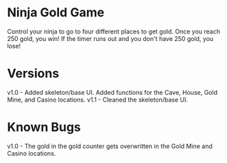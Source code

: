 # Ninja Gold Game

Control your ninja to go to four different places to get gold. Once you reach 250 gold, you win! If the timer runs out and you don't have 250 gold, you lose!

# Versions
v1.0 - Added skeleton/base UI. Added functions for the Cave, House, Gold Mine, and Casino locations.
v1.1 - Cleaned the skeleton/base UI. 


# Known Bugs
v1.0 - The gold in the gold counter gets overwritten in the Gold Mine and Casino locations.